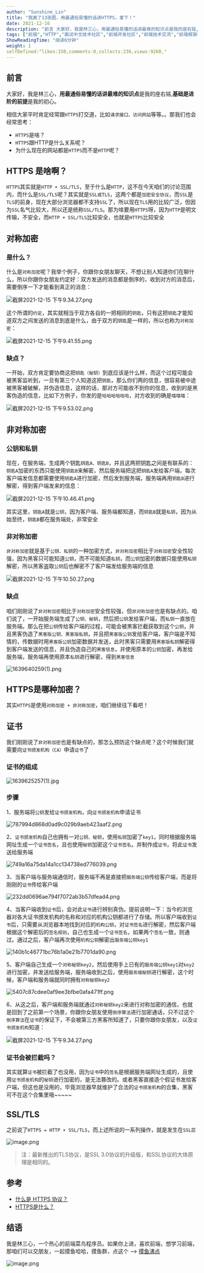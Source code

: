 ```yaml
---
author: "Sunshine_Lin"
title: "我画了13张图，用最通俗易懂的话讲HTTPS，拿下！"
date: 2021-12-16
description: "前言 大家好，我是林三心，用最通俗易懂的话讲最难的知识点是我的座右铭,基础是进阶的前提是我的初心。 相信大家平时肯定经常跟HTTPS打交道，比如请求接口、访问网站等等。。那我们也会经常思考： HTTP"
tags: ["前端","HTTP","面试中文技术社区","前端开发社区","前端技术交流","前端框架教程","JavaScript 学习资源","CSS 技巧与最佳实践","HTML5 最新动态","前端工程师职业发展","开源前端项目","前端技术趋势"]
ShowReadingTime: "阅读6分钟"
weight: 1
selfDefined:"likes:150,comments:0,collects:236,views:9260,"
---
```

前言
--

大家好，我是林三心，**用最通俗易懂的话讲最难的知识点**是我的座右铭,**基础是进阶的前提**是我的初心。

相信大家平时肯定经常跟`HTTPS`打交道，比如`请求接口、访问网站`等等。。那我们也会经常思考：

*   `HTTPS`是啥？
*   `HTTPS`跟HTTP是什么关系呢？
*   为什么现在的网站都是`HTTPS`而不是`HTTP`呢？

HTTPS 是啥啊？
----------

`HTTPS`其实就是`HTTP + SSL/TLS`，至于什么是`HTTP`，这不在今天咱们的讨论范围内，而什么是`SSL/TLS`呢？其实就是`SSL或TLS`，这两个都是`加密安全协议`，而`SSL`是`TLS`的前身，现在大部分浏览器都不支持`SSL`了，所以现在`TLS`用的比较广泛，但因为`SSL`名气比较大，所以还是统称`SSL/TLS`。那为啥要用`HTTPS`呀，因为`HTTP`是明文传输，不安全，而`HTTP + SSL/TLS`比较安全，也就是`HTTPS`比较安全

对称加密
----

### 是什么？

什么是`对称加密`呢？我举个例子，你跟你女朋友聊天，不想让别人知道你们在聊什么，所以你跟你女朋友约定好：双方发送的消息都是倒序的，收到对方的消息后，需要倒序一下才能看到真正的消息：

![截屏2021-12-15 下午9.34.27.png](/images/jueJin/01b15c0ab7cd41a.png)

这个所谓的`约定`，其实就相当于双方各自的一把相同的`钥匙`，只有这把`钥匙`才能知道双方之间发送的消息到底是什么，由于双方的`钥匙`是一样的，所以也称为`对称加密`：

![截屏2021-12-15 下午9.41.55.png](/images/jueJin/ea06c17f3ad5438.png)

### 缺点？

一开始，双方肯定要协商这把`钥匙（秘钥）`到底应该是什么样，而这个过程可能会被黑客监听到，一旦有第三个人知道这把`钥匙`，那么你们两的信息，很容易被中途被黑客被破解，并伪造信息，这样的话，那对方可能收不到你的信息，收到的是黑客伪造的信息，比如下方例子，你发的是`哈哈哈哈哈哈`，对方收到的确是`嘻嘻嘻`：

![截屏2021-12-15 下午9.53.02.png](/images/jueJin/b0d699f95f73412.png)

非对称加密
-----

### 公钥和私钥

现在，在服务端，生成两个钥匙`钥匙A、钥匙B`，并且这两把钥匙之间是有联系的：`钥匙A`加密的东西只能使用`钥匙B`来解密，然后服务端把这把`钥匙A`发给客户端，每次客户端发信息都需要使用`钥匙A`进行加密，然后发到服务端，服务端再用`钥匙B`进行解密，得到客户端发来的信息：

![截屏2021-12-15 下午10.46.41.png](/images/jueJin/489f39448e3a491.png)

其实这里，`钥匙A`就是`公钥`，因为客户端、服务端都知道，而`钥匙B`就是`私钥`，因为从始至终，`钥匙B`都在服务端处，非常安全

### 非对称加密

`非对称加密`就是基于`公钥、私钥`的一种加密方式，`非对称加密`相比于`对称加密`安全性较强，因为黑客只可能知道`公钥`，而不可能知道`私钥`，而`公钥`加密的数据只能使用`私钥`解密，所以黑客盗取`公钥`后也解密不了客户端发给服务端的信息

![截屏2021-12-15 下午10.50.27.png](/images/jueJin/a01d75274a1b40c.png)

### 缺点

咱们刚刚说了`非对称加密`相比于`对称加密`安全性较强，但`非对称加密`也是有缺点的。咱们说了，一开始服务端生成了`公钥、秘钥`，然后把`公钥`发给客户端，而`私钥`一直放在服务端。那么在把`公钥`传给客户端的过程，可能会被黑客拦截获取到这个`公钥`，并且黑客伪造了`黑客版公钥、黑客版私钥`，并且把`黑客版公钥`发给客户端，客户端是不知情的，传数据时用`黑客版公钥`加密数据并发送，此时黑客只需要用`黑客版私钥`解密得到客户端发送的信息，并且伪造自己的`黑客信息`，并使用原本的`公钥`加密，再发给服务端，服务端再使用原本`私钥`进行解密，得到`黑客信息`

![1639640259(1).png](/images/jueJin/f34219bcad7a4fa.png)

HTTPS是哪种加密？
-----------

其实`HTTPS`是使用`对称加密 + 非对称加密`，咱们继续往下看吧！

证书
--

我们刚刚说了`非对称加密`也是有缺点的，那怎么预防这个缺点呢？这个时候我们就需要向`证书颁发机构（CA）`申请`证书`了

### 证书的组成

![1639625257(1).jpg](/images/jueJin/5d3a29b0906e497.png)

### 步骤

1、服务端将`公钥`发给`证书颁发机构`，向`证书颁发机构`申请证书

![787994d868d0ad9c029b9aeb423aaf2.png](/images/jueJin/b16b6297998d406.png)

2、`证书颁发机构`自己也拥有一对`公钥、秘钥`，使用`私钥`加密了`key1`，同时根据服务端网址生成一个`证书签名`，且也使用`秘钥`加密这个`证书签名`。并制作成`证书`，将此`证书`发送给服务端

![749a16a75da14a1cc134738ed776039.png](/images/jueJin/8c966eaf930f495.png)

3、当客户端与服务端通信时，服务端不再是直接把`服务端公钥`传给客户端，而是将刚刚的`证书`传给客户端

![232dd0696ae794f7072ab3b57dfead4.png](/images/jueJin/3c91865b0fc5456.png)

4、当客户端收到`证书`后，会对此`证书`进行辨别真伪。提前说明一下：当今的浏览器对各大证书颁发机构的名称和对应的机构公钥都进行了存储。所以客户端收到`证书`后，只需要从浏览器本地找到对应的`机构公钥`，对`证书签名`进行解密，然后客户端根据这个解密后的`签名规则`，自己也生成一个`证书签名`，如果两个`签名`一致，则通过。通过之后，客户端再次使用`机构公钥`解密出`服务端公钥key1`

![140b1c46771bc76b1a0e21b7701da90.png](/images/jueJin/008201ab894f464.png)

5、客户端自己生成一个`对称秘钥key2`，然后使用手上已有的`服务端公钥key1`对`key2`进行加密，并发送给服务端，服务端收到之后，使用`服务端秘钥`进行解密，这个时候，客户端和服务端就同时拥有`对称秘钥key2`

![5407c87cdee0af9ee3bfbe0afa471ff.png](/images/jueJin/ff4329889257406.png)

6、从这之后，客户端和服务端就通过`对称秘钥key2`来进行对称加密的通信，也就是回到了之前第一个场景，你跟你女朋友使用`倒序算法`进行加密通话，只不过这个`倒序算法`在`证书`的保证下，不会被第三方黑客所知道了，只要你跟你女朋友，以及`证书颁发机构`知道：

![截屏2021-12-15 下午9.34.27.png](/images/jueJin/01b15c0ab7cd41a.png)

### 证书会被拦截吗？

其实就算`证书`被拦截了也没用，因为`证书`中的`签名`是根据服务端网址生成的，且使用`证书颁发机构`的`秘钥`进行加密的，是无法篡改的。或者黑客直接造个假证书发给客户端，但这也是没用的，毕竟浏览器早就维护了合法的`证书颁发机构`的合集，黑客可不在这个合集里哦~~~~~

SSL/TLS
-------

之前说了`HTTPS = HTTP + SSL/TLS`，而上述所说的一系列操作，就是发生在`SSL层`

![image.png](/images/jueJin/e3fee13361f64f0.png)

> 注：最新推出的TLS协议，是SSL 3.0协议的升级版，和SSL协议的大体原理是相同的。

参考
--

*   [什么是 HTTPS 协议？](https://link.juejin.cn?target=https%3A%2F%2Fblog.csdn.net%2Fbjweimengshu%2Farticle%2Fdetails%2F87706654 "https://blog.csdn.net/bjweimengshu/article/details/87706654")
*   [HTTPS是什么？](https://link.juejin.cn?target=https%3A%2F%2Fwww.bilibili.com%2Fvideo%2FBV1KY411x7Jp%3Ffrom%3Dsearch%26seid%3D16726405323614383928%26spm_id_from%3D333.337.0.0 "https://www.bilibili.com/video/BV1KY411x7Jp?from=search&seid=16726405323614383928&spm_id_from=333.337.0.0")

结语
--

我是林三心，一个热心的前端菜鸟程序员。如果你上进，喜欢前端，想学习前端，那咱们可以交朋友，一起摸鱼哈哈，摸鱼群，点这个 --> [摸鱼沸点](https://juejin.cn/pin/7035153948126216206 "https://juejin.cn/pin/7035153948126216206")

![image.png](/images/jueJin/5b035c3b5a28496.png)